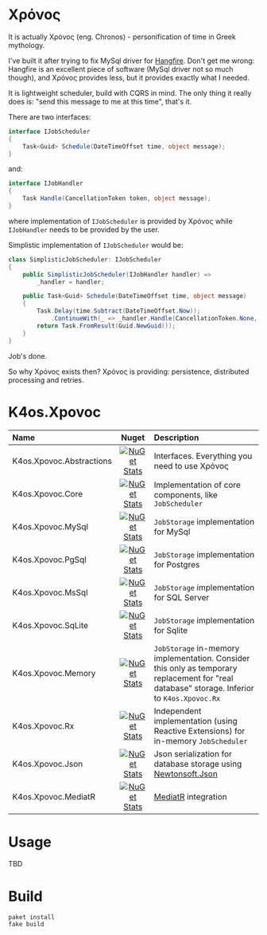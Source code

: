 # Χρόνος

It is actually Χρόνος (eng. Chronos) - personification of time in Greek mythology.

I've built it after trying to fix MySql driver for [Hangfire](https://www.hangfire.io/).
Don't get me wrong: Hangfire is an excellent piece of software (MySql driver not so much though), 
and Χρόνος provides less, but it provides exactly what I needed. 

It is lightweight scheduler, build with CQRS in mind.
The only thing it really does is: "send this message to me at this time", that's it.

There are two interfaces:

```c#
interface IJobScheduler 
{
    Task<Guid> Schedule(DateTimeOffset time, object message);
}
```

and:

```c#
interface IJobHandler
{
    Task Handle(CancellationToken token, object message);
}
```

where implementation of `IJobScheduler` is provided by Χρόνος 
while `IJobHandler` needs to be provided by the user.

Simplistic implementation of `IJobScheduler` would be:

```c#
class SimplisticJobScheduler: IJobScheduler
{
    public SimplisticJobScheduler(IJobHandler handler) =>
        _handler = handler;

    public Task<Guid> Schedule(DateTimeOffset time, object message)
    {
        Task.Delay(time.Subtract(DateTimeOffset.Now));
            .ContinueWith(_ => _handler.Handle(CancellationToken.None, message));
        return Task.FromResult(Guid.NewGuid());
    }
}
```

Job's done. 

So why Χρόνος exists then? Χρόνος is providing: persistence, distributed processing and retries.    

# K4os.Xpovoc

| Name | Nuget | Description |
|:-|:-:|:-|
| K4os.Xpovoc.Abstractions | [![NuGet Stats](https://img.shields.io/nuget/v/K4os.Xpovoc.Abstractions.svg)](https://www.nuget.org/packages/K4os.Xpovoc.Abstractions) | Interfaces. Everything you need to use Χρόνος |
| K4os.Xpovoc.Core | [![NuGet Stats](https://img.shields.io/nuget/v/K4os.Xpovoc.Core.svg)](https://www.nuget.org/packages/K4os.Xpovoc.Core) | Implementation of core components, like `JobScheduler` |
| K4os.Xpovoc.MySql | [![NuGet Stats](https://img.shields.io/nuget/v/K4os.Xpovoc.MySql.svg)](https://www.nuget.org/packages/K4os.Xpovoc.MySql) | `JobStorage` implementation for MySql |
| K4os.Xpovoc.PgSql | [![NuGet Stats](https://img.shields.io/nuget/v/K4os.Xpovoc.PgSql.svg)](https://www.nuget.org/packages/K4os.Xpovoc.PgSql) | `JobStorage` implementation for Postgres |
| K4os.Xpovoc.MsSql | [![NuGet Stats](https://img.shields.io/nuget/v/K4os.Xpovoc.MsSql.svg)](https://www.nuget.org/packages/K4os.Xpovoc.MsSql) | `JobStorage` implementation for SQL Server |
| K4os.Xpovoc.SqLite | [![NuGet Stats](https://img.shields.io/nuget/v/K4os.Xpovoc.SqLite.svg)](https://www.nuget.org/packages/K4os.Xpovoc.SqLite) | `JobStorage` implementation for Sqlite |
| K4os.Xpovoc.Memory | [![NuGet Stats](https://img.shields.io/nuget/v/K4os.Xpovoc.Memory.svg)](https://www.nuget.org/packages/K4os.Xpovoc.Memory) | `JobStorage` in-memory implementation. Consider this only as temporary replacement for "real database" storage. Inferior to `K4os.Xpovoc.Rx` |
| K4os.Xpovoc.Rx | [![NuGet Stats](https://img.shields.io/nuget/v/K4os.Xpovoc.Rx.svg)](https://www.nuget.org/packages/K4os.Xpovoc.Rx) | Independent implementation (using Reactive Extensions) for in-memory `JobScheduler` |
| K4os.Xpovoc.Json | [![NuGet Stats](https://img.shields.io/nuget/v/K4os.Xpovoc.Json.svg)](https://www.nuget.org/packages/K4os.Xpovoc.Json) | Json serialization for database storage using [Newtonsoft.Json](https://github.com/JamesNK/Newtonsoft.Json) |
| K4os.Xpovoc.MediatR | [![NuGet Stats](https://img.shields.io/nuget/v/K4os.Xpovoc.MediatR.svg)](https://www.nuget.org/packages/K4os.Xpovoc.MediatR) | [MediatR](https://github.com/jbogard/MediatR) integration |

# Usage

TBD

# Build

```shell
paket install
fake build
```
